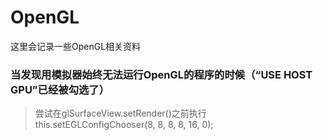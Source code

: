 OpenGL
=======
这里会记录一些OpenGL相关资料

### 当发现用模拟器始终无法运行OpenGL的程序的时候（“USE HOST GPU”已经被勾选了）
>尝试在glSurfaceView.setRender()之前执行this.setEGLConfigChooser(8, 8, 8, 8, 16, 0);
